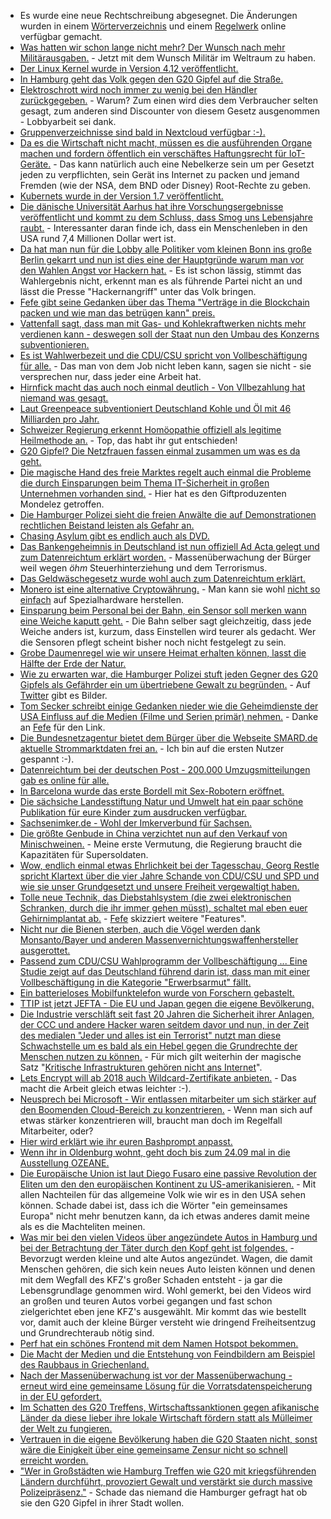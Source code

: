 * Es wurde eine neue Rechtschreibung abgesegnet. Die Änderungen wurden in einem [Wörterverzeichnis](http://www.rechtschreibrat.com/DOX/rfdr_Woerterverzeichnis_2017.pdf) und einem [Regelwerk](http://www.rechtschreibrat.com/DOX/rfdr_Regeln_2017.pdf) online verfügbar gemacht.
* [Was hatten wir schon lange nicht mehr? Der Wunsch nach mehr Militärausgaben.](https://www.heise.de/newsticker/meldung/USA-Anlauf-zu-separater-Weltraum-Kampftruppe-3760877.html) - Jetzt mit dem Wunsch Militär im Weltraum zu haben.
* [Der Linux Kernel wurde in Version 4.12 veröffentlicht.](https://www.heise.de/ct/artikel/Die-Neuerungen-von-Linux-4-12-3712705.html)
* [In Hamburg geht das Volk gegen den G20 Gipfel auf die Straße.](http://www.sonnenseite.com/de/politik/g20-10.000-demonstrierten-in-hamburg.html)
* [Elektroschrott wird noch immer zu wenig bei den Händler zurückgegeben.](https://www.heise.de/newsticker/meldung/Elektroschrott-Rueckgabe-im-Handel-laeuft-schleppend-3760967.html) - Warum? Zum einen wird dies dem Verbraucher selten gesagt, zum anderen sind Discounter von diesem Gesetz ausgenommen - Lobbyarbeit sei dank.
* [Gruppenverzeichnisse sind bald in Nextcloud verfügbar :-).](https://nextcloud.com/blog/new-version-of-groupfolders-app-is-coming/)
* [Da es die Wirtschaft nicht macht, müssen es die ausführenden Organe machen und fordern öffentlich ein verschäftes Haftungsrecht für IoT-Geräte.](https://www.heise.de/newsticker/meldung/Internet-der-Dinge-Forscher-fordern-verschaerftes-Haftungsrecht-fuer-vernetzte-Produkte-3761982.html) - Das kann natürlich auch eine Nebelkerze sein um per Gesetzt jeden zu verpflichten, sein Gerät ins Internet zu packen und jemand Fremden (wie der NSA, dem BND oder Disney) Root-Rechte zu geben.
* [Kubernets wurde in der Version 1.7 veröffentlicht.](https://www.pro-linux.de/news/1/24901/kubernetes-17-verbessert-die-sicherheit.html)
* [Die dänische Universität Aarhus hat ihre Vorschungsergebnisse veröffentlicht und kommt zu dem Schluss, dass Smog uns Lebensjahre raubt.](http://www.sonnenseite.com/de/umwelt/smog-senkt-lebenserwartung-und-kostet-milliarden.html) - Interessanter daran finde ich, dass ein Menschenleben in den USA rund 7,4 Millionen Dollar wert ist.
* [Da hat man nun für die Lobby alle Politiker vom kleinen Bonn ins große Berlin gekarrt und nun ist dies eine der Hauptgründe warum man vor den Wahlen Angst vor Hackern hat.](https://www.heise.de/newsticker/meldung/Verfassungsschutz-befuerchtet-Cyber-Attacken-vor-der-Bundestagswahl-3762031.html) - Es ist schon lässig, stimmt das Wahlergebnis nicht, erkennt man es als führende Partei nicht an und lässt die Presse "Hackernangriff" unter das Volk bringen.
* [Fefe gibt seine Gedanken über das Thema "Verträge in die Blockchain packen und wie man das betrügen kann" preis.](https://blog.fefe.de/?ts=a7a45c1a)
* [Vattenfall sagt, dass man mit Gas- und Kohlekraftwerken nichts mehr verdienen kann - deswegen soll der Staat nun den Umbau des Konzerns subventionieren.](https://www.heise.de/newsticker/meldung/Vattenfall-will-nnerhalb-einer-Generation-weg-von-fossiler-Energie-3762058.html)
* [Es ist Wahlwerbezeit und die CDU/CSU spricht von Vollbeschäftigung für alle.](https://www.welt.de/wirtschaft/article166206832/Vollbeschaeftigung-ist-viel-besser-als-Gerechtigkeit.html) - Das man von dem Job nicht leben kann, sagen sie nicht - sie versprechen nur, dass jeder eine Arbeit hat.
* [Hirnfick macht das auch noch einmal deutlich - Von Vllbezahlung hat niemand was gesagt.](https://tuxproject.de/blog/2017/07/von-vollbezahlung-hat-ja-niemand-etwas-gesagt/)
* [Laut Greenpeace subventioniert Deutschland Kohle und Öl mit 46 Milliarden pro Jahr.](http://www.sonnenseite.com/de/wirtschaft/deutschland-subventioniert-kohle-oel-und-gas-mit-46-milliarden-euro-pro-jahr.html)
* [Schweizer Regierung erkennt Homöopathie offiziell als legitime Heilmethode an.](http://www.epochtimes.de/gesundheit/schweizer-regierung-erkennt-homoeopathie-offiziell-als-legitime-heilmethode-an-a1324622.html) - Top, das habt ihr gut entschieden!
* [G20 Gipfel? Die Netzfrauen fassen einmal zusammen um was es da geht.](https://netzfrauen.org/2017/07/04/g20/)
* [Die magische Hand des freie Marktes regelt auch einmal die Probleme die durch Einsparungen beim Thema IT-Sicherheit in großen Unternehmen vorhanden sind.](http://www.tagesspiegel.de/wirtschaft/wegen-erpressersoftware-petya-milka-fabrik-steht-seit-einer-woche-still/20013388.html) - Hier hat es den Giftproduzenten Mondelez getroffen.
* [Die Hamburger Polizei sieht die freien Anwälte die auf Demonstrationen rechtlichen Beistand leisten als Gefahr an.](http://www.rav.de/publikationen/mitteilungen/mitteilung/hamburger-polizei-greift-freie-advokatur-an-529/)
* [Chasing Asylum gibt es endlich auch als DVD.](http://www.chasingasylum.com.au/)
* [Das Bankengeheimnis in Deutschland ist nun offiziell Ad Acta gelegt und zum Datenreichtum erklärt worden.](https://www.heise.de/tp/features/Bankgeheimnis-komplett-gestrichen-3757315.html) - Massenüberwachung der Bürger weil wegen *öhm* Steuerhinterziehung und dem Terrorismus.
* [Das Geldwäschegesetz wurde wohl auch zum Datenreichtum erklärt.](https://www.heise.de/forum/Telepolis/Kommentare/Bankgeheimnis-komplett-gestrichen/Sogar-neue-Meldepflicht-der-Banken-und-Neuigkeiten-fuer-Sozialschmarotzer/posting-30613821/show/)
* [Monero ist eine alternative Cryptowährung.](https://getmonero.org/) - Man kann sie wohl [nicht so einfach](https://de.wikipedia.org/wiki/Monero) auf Spezialhardware herstellen.
* [Einsparung beim Personal bei der Bahn, ein Sensor soll merken wann eine Weiche kaputt geht.](https://www.heise.de/newsticker/meldung/Bahn-nutzt-Digitaltechnik-gegen-Pannen-Weiche-ruft-selber-Techniker-3764100.html) - Die Bahn selber sagt gleichzeitig, dass jede Weiche anders ist, kurzum, dass Einstellen wird teurer als gedacht. Wer die Sensoren pflegt scheint bisher noch nicht festgelegt zu sein.
* [Grobe Daumenregel wie wir unsere Heimat erhalten können, lasst die Hälfte der Erde der Natur.](http://www.sonnenseite.com/de/tipps/die-haelfte-der-erde-ein-planet-kaempft-um-sein-leben9229.html)
* [Wie zu erwarten war, die Hamburger Polizei stuft jeden Gegner des G20 Gipfels als Gefährder ein um übertriebene Gewalt zu begründen.](https://www.heise.de/tp/features/Hamburg-Nachtaktive-Ordnungsmacht-3764083.html) - Auf [Twitter](https://twitter.com/hashtag/nog20) gibt es Bilder.
* [Tom Secker schreibt einige Gedanken nieder wie die Geheimdienste der USA Einfluss auf die Medien (Filme und Serien primär) nehmen.](https://medium.com/insurge-intelligence/exclusive-documents-expose-direct-us-military-intelligence-influence-on-1-800-movies-and-tv-shows-36433107c307) - Danke an [Fefe](https://blog.fefe.de/?ts=a7a2cc21) für den Link.
* [Die Bundesnetzagentur bietet dem Bürger über die Webseite SMARD.de aktuelle Strommarktdaten frei an.](https://www.smard.de) - Ich bin auf die ersten Nutzer gespannt :-).
* [Datenreichtum bei der deutschen Post - 200.000 Umzugsmitteilungen gab es online für alle.](https://www.golem.de/news/kundendaten-datenleck-bei-der-deutschen-post-1707-128751.html)
* [In Barcelona wurde das erste Bordell mit Sex-Robotern eröffnet.](https://netzfrauen.org/2017/07/05/52976/)
* [Die sächsiche Landesstiftung Natur und Umwelt hat ein paar schöne Publikation für eure Kinder zum ausdrucken verfügbar.](https://www.lanu.de/de/Service/Publikationen.html)
* [Sachsenimker.de - Wohl der Imkerverbund für Sachsen.](http://www.sachsenimker.de/)
* [Die größte Genbude in China verzichtet nun auf den Verkauf von Minischweinen.](https://www.heise.de/newsticker/meldung/Chinesisches-Genomik-Unternehmen-verzichtet-auf-Verkauf-von-Mini-Schweinen-als-Haustiere-3764851.html) - Meine erste Vermutung, die Regierung braucht die Kapazitäten für Supersoldaten.
* [Wow, endlich einmal etwas Ehrlichkeit bei der Tagesschau, Georg Restle spricht Klartext über die vier Jahre Schande von CDU/CSU und SPD und wie sie unser Grundgesetzt und unsere Freiheit vergewaltigt haben.](https://twitter.com/tagesthemen/status/882334745056747520)
* [Tolle neue Technik, das Diebstahlsystem (die zwei elektronischen Schranken, durch die ihr immer gehen müsst), schaltet mal eben euer Gehirnimplantat ab.](http://gizmodo.com/why-people-with-brain-implants-are-afraid-to-go-through-1796452196) - [Fefe](https://blog.fefe.de/?ts=a7a3b47d) skizziert weitere "Features".
* [Nicht nur die Bienen sterben, auch die Vögel werden dank Monsanto/Bayer und anderen Massenvernichtungswaffenhersteller ausgerottet.](https://netzfrauen.org/2017/07/06/hungrige-voegel/)
* [Passend zum CDU/CSU Wahlprogramm der Vollbeschäftigung ... Eine Studie zeigt auf das Deutschland führend darin ist, dass man mit einer Vollbeschäftigung in die Kategorie "Erwerbsarmut" fällt.](https://www.heise.de/tp/features/Deutschland-Arbeit-schuetzt-nicht-vor-Armut-3766409.html)
* [Ein batterieloses Mobilfunktelefon wurde von Forschern gebastelt.](https://www.golem.de/news/universitaet-washington-forscher-entwickeln-batterieloses-mobiltelefon-1707-128783.html)
* [TTIP ist jetzt JEFTA - Die EU und Japan gegen die eigene Bevölkerung.](https://www.heise.de/newsticker/meldung/JEFTA-EU-und-Japan-wollen-Datenaustausch-erleichtern-3766668.html)
* [Die Industrie verschläft seit fast 20 Jahren die Sicherheit ihrer Anlagen, der CCC und andere Hacker waren seitdem davor und nun, in der Zeit des medialen "Jeder und alles ist ein Terrorist" nutzt man diese Schwachstelle um es bald als ein Hebel gegen die Grundrechte der Menschen nutzen zu können.](https://www.heise.de/newsticker/meldung/FBI-in-Sorge-Hacking-Kampagne-gegen-Atomkraftwerke-3766735.html) - Für mich gilt weiterhin der magische Satz "[Kritische Infrastrukturen gehören nicht ans Internet](https://www.heise.de/forum/heise-online/News-Kommentare/FBI-in-Sorge-Hacking-Kampagne-gegen-Atomkraftwerke/Kritische-Infrastrukturen-gehoeren-nicht-ans-Internet/posting-30661071/show/)".
* [Lets Encrypt will ab 2018 auch Wildcard-Zertifikate anbieten.](https://www.pro-linux.de/news/1/24915/lets-encrypt-gibt-bald-auch-wildcard-zertifikate-aus.html) - Das macht die Arbeit gleich etwas leichter :-).
* [Neusprech bei Microsoft - Wir entlassen mitarbeiter um sich stärker auf den Boomenden Cloud-Bereich zu konzentrieren.](https://www.golem.de/news/azure-microsoft-entlaesst-wohl-erneut-tausende-1707-128789.html) - Wenn man sich auf etwas stärker konzentrieren will, braucht man doch im Regelfall Mitarbeiter, oder?
* [Hier wird erklärt wie ihr euren Bashprompt anpasst.](https://opensource.com/article/17/7/bash-prompt-tips-and-tricks)
* [Wenn ihr in Oldenburg wohnt, geht doch bis zum 24.09 mal in die Ausstellung OZEANE.](https://www.heise.de/foto/meldung/Ausstellung-zeigt-tiefe-Einblicke-in-die-Ozeane-3766794.html)
* [Die Europäische Union ist laut Diego Fusaro eine passive Revolution der Eliten um den den europäischen Kontinent zu US-amerikanisieren.](http://npr.news.eulu.info/2017/07/07/ich-erklaere-euch-was-die-europaeische-union-wirklich-ist/?pk_campaign=feed&pk_kwd=ich-erklaere-euch-was-die-europaeische-union-wirklich-ist) - Mit allen Nachteilen für das allgemeine Volk wie wir es in den USA sehen können. Schade dabei ist, dass ich die Wörter "ein gemeinsames Europa" nicht mehr benutzen kann, da ich etwas anderes damit meine als es die Machteliten meinen.
* [Was mir bei den vielen Videos über angezündete Autos in Hamburg und bei der Betrachtung der Täter durch den Kopf geht ist folgendes.](https://twitter.com/InfosFrancaises/status/883242861923323905) - Bevorzugt werden kleine und alte Autos angezündet. Wagen, die damit Menschen gehören, die sich kein neues Auto leisten können und denen mit dem Wegfall des KFZ's großer Schaden entsteht - ja gar die Lebensgrundlage genommen wird. Wohl gemerkt, bei den Videos wird an großen und teuren Autos vorbei gegangen und fast schon zielgerichtet eben jene KFZ's ausgewählt. Mir kommt das wie bestellt vor, damit auch der kleine Bürger versteht wie dringend Freiheitsentzug und Grundrechteraub nötig sind.
* [Perf hat ein schönes Frontend mit dem Namen Hotspot bekommen.](https://www.pro-linux.de/news/1/24917/hotspot-100-grafisches-frontend-f%C3%BCr-perf.html)
* [Die Macht der Medien und die Entstehung von Feindbildern am Beispiel des Raubbaus in Griechenland.](https://www.rubikon.news/artikel/mediale-volksverhetzung)
* [Nach der Massenüberwachung ist vor der Massenüberwachung - erneut wird eine gemeinsame Lösung für die Vorratsdatenspeicherung in der EU gefordert.](https://www.heise.de/newsticker/meldung/EU-Staaten-wollen-neue-Regeln-zur-Vorratsdatenspeicherung-3767450.html)
* [Im Schatten des G20 Treffens, Wirtschaftssanktionen gegen afikanische Länder da diese lieber ihre lokale Wirtschaft fördern statt als Mülleimer der Welt zu fungieren.](https://netzfrauen.org/2017/07/08/g20-africa/)
* [Vertrauen in die eigene Bevölkerung haben die G20 Staaten nicht, sonst wäre die Einigkeit über eine gemeinsame Zensur nicht so schnell erreicht worden.](https://www.heise.de/newsticker/meldung/G20-einig-beim-Antiterrorkampf-im-Netz-3767437.html)
* ["Wer in Großstädten wie Hamburg Treffen wie G20 mit kriegsführenden Ländern durchführt, provoziert Gewalt und verstärkt sie durch massive Polizeipräsenz."](https://www.heise.de/tp/features/Hamburg-und-der-Maidan-in-Kiew-3767414.html) - Schade das niemand die Hamburger gefragt hat ob sie den G20 Gipfel in ihrer Stadt wollen.
